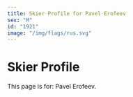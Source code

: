 ```yaml
---
title: Skier Profile for Pavel Erofeev
sex: "M"
id: "1921"
image: "/img/flags/rus.svg" 
---
```


# Skier Profile

This page is for: Pavel Erofeev.
    